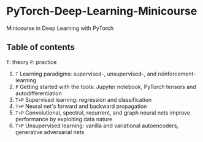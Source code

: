 # PyTorch-Deep-Learning-Minicourse
Minicourse in Deep Learning with PyTorch

## Table of contents
`T`: theory
`P`: practice

 1. `T` Learning paradigms: supervised-, unsupervised-, and reinforcement-learning
 2. `P` Getting started with the tools: Jupyter notebook, PyTorch tensors and autodifferentiation
 3. `T+P` Supervised learning: regression and classification
 4. `T+P` Neural net's forward and backward propagation
 5. `T+P` Convolutional, spectral, recurrent, and graph neural nets improve performance by exploiting data nature
 6. `T+P` Unsupervised learning: vanilla and variational autoencoders, generative adversarial nets
